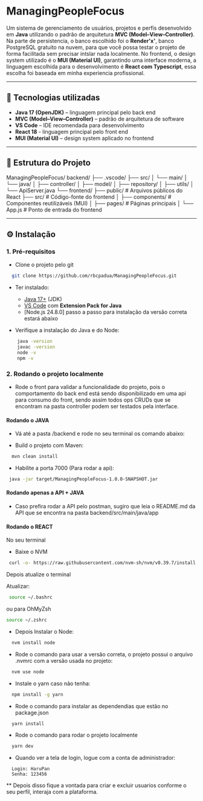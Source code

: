 # ManagingPeopleFocus

Um sistema de gerenciamento de usuários, projetos e perfis desenvolvido em **Java** utilizando o padrão de arquitetura **MVC (Model–View–Controller)**.
Na parte de persistencia, o banco escolhido foi o **Render'x'**, banco PostgreSQL gratuito na nuvem, para que você possa testar o projeto de forma facilitada sem precisar intslar nada localmente.
No frontend, o design system utilizado é o **MUI (Material UI)**, garantindo uma interface moderna, a linguagem escolhida para o desenvolvimento é **React com Typescript**, essa escolha foi baseada em minha experiencia profissional.

---

## 🚀 Tecnologias utilizadas

- **Java 17 (OpenJDK)** – linguagem principal pelo back end
- **MVC (Model–View–Controller)** – padrão de arquitetura de software
- **VS Code** – IDE recomendada para desenvolvimento
- **React 18** - linguagem principal pelo front end
- **MUI (Material UI)** – design system aplicado no frontend

---

## 📂 Estrutura do Projeto

ManagingPeopleFocus/
backend/
├── .vscode/
├── src/
│ └── main/
│ └── java/
│ ├── controller/
│ ├── model/
│ ├── repository/
│ ├── utils/
│ └── ApiServer.java
└── frontend/
├── public/ # Arquivos públicos do React
├── src/ # Código-fonte do frontend
│ ├── components/ # Componentes reutilizáveis (MUI)
│ ├── pages/ # Páginas principais
│ └── App.js # Ponto de entrada do frontend

---

## ⚙️ Instalação

### 1. Pré-requisitos

- Clone o projeto pelo git

```bash
  git clone https://github.com/rbcpadua/ManagingPeopleFocus.git
```

- Ter instalado:

  - [Java 17+](https://adoptium.net/) (JDK)
  - [VS Code](https://code.visualstudio.com/) com **Extension Pack for Java**
  - [Node.js 24.8.0] passo a passo para instalação da versão correta estará abaixo

- Verifique a instalação do Java e do Node:

```bash
    java -version
    javac -version
    node -v
    npm -v
```

### 2. Rodando o projeto localmente

- Rode o front para validar a funcionalidade do projeto, pois o comportamento do back end está sendo disponibilizado em uma api para consumo do front, sendo assim todos ops CRUDs que se encontram na pasta controller podem ser testados pela interface.

#### Rodando o JAVA

- Vá até a pasta /backend e rode no seu terminal os comando abaixo:

- Build o projeto com Maven:

```bash
  mvn clean install
```

- Habilite a porta 7000 (Para rodar a api):

```bash
 java -jar target/ManagingPeopleFocus-1.0.0-SNAPSHOT.jar
```

#### Rodando apenas a API + JAVA

- Caso prefira rodar a API pelo postman, sugiro que leia o README.md da API que se encontra na pasta backend/src/main/java/app

#### Rodando o REACT

No seu terminal

- Baixe o NVM

```bash
 curl -o- https://raw.githubusercontent.com/nvm-sh/nvm/v0.39.7/install.sh | bash
```

Depois atualize o terminal

Atualizar:

```bash
 source ~/.bashrc
```

ou para OhMyZsh

```bash
source ~/.zshrc
```

- Depois Instalar o Node:

```bash
  nvm install node
```

- Rode o comando para usar a versão correta, o projeto possui o arquivo .nvmrc com a versão usada no projeto:

```bash
  nvm use node
```

- Instale o yarn caso não tenha:

```bash
  npm install -g yarn
```

- Rode o comando para instalar as dependendias que estão no package.json

```bash
  yarn install
```

- Rode o comando para rodar o projeto localmente

```bash
  yarn dev
```

- Quando ver a tela de login, logue com a conta de administrador:

```
  Login: HaruPan
  Senha: 123456
```

\*\* Depois disso fique a vontada para criar e excluir usuarios conforme o seu perfil, interaja com a plataforma.
